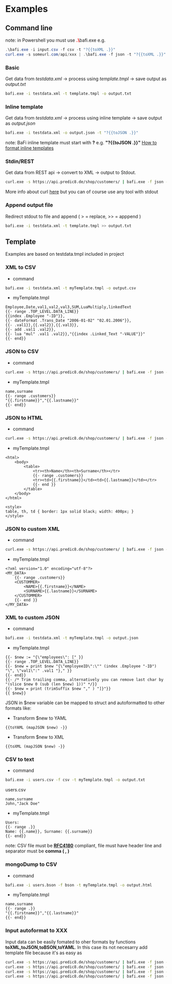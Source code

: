 # Examples
## Command line
note: in Powershell you must use <span style="color:red; font-weight: bold;">.\\</span>bafi.exe e.g.
```powershell
.\bafi.exe -i input.csv -f csv -t "?{{toXML .}}"
curl.exe -s someurl.com/api/xxx | .\bafi.exe -f json -t "?{{toXML .}}"
```
### Basic  
Get data from *testdata.xml* -> process using *template.tmpl* -> save output as *output.txt*
```sh
bafi.exe -i testdata.xml -t template.tmpl -o output.txt
```
### Inline template
Get data from *testdata.xml* -> process using inline template -> save output as *output.json*
```sh
bafi.exe -i testdata.xml -o output.json -t "?{{toJSON .}}"
```
note: BaFi inline template must start with **?** e.g. **"?{{toJSON .}}"**
[How to format inline templates](https://pkg.go.dev/text/template#hdr-Examples)

### Stdin/REST
Get data from REST api -> convert to XML -> output to Stdout. 
```sh
curl.exe -s https://api.predic8.de/shop/customers/ | bafi.exe -f json -t "?{{toXML .}}"
```
More info about curl [here](https://curl.se/) but you can of course use any tool with stdout

### Append output file
Redirect stdout to file and append ( > = replace, >> = apppend )
```sh
bafi.exe -i testdata.xml -t template.tmpl >> output.txt
```

## Template
Examples are based on testdata.tmpl included in project

### XML to CSV
- command
```sh
bafi.exe -i testdata.xml -t myTemplate.tmpl -o output.csv
```
- myTemplate.tmpl
```
Employee,Date,val1,val2,val3,SUM,LuaMultiply,linkedText
{{- range .TOP_LEVEL.DATA_LINE}}
{{index .Employee "-ID"}},
{{- dateFormat .Trans_Date "2006-01-02" "02.01.2006"}},
{{- .val1}},{{.val2}},{{.val3}},
{{- add .val1 .val2}},
{{- lua "mul" .val1 .val2}},"{{index .Linked_Text "-VALUE"}}"
{{- end}}
```

### JSON to CSV
- command
```sh
curl.exe -s https://api.predic8.de/shop/customers/ | bafi.exe -f json -t myTemplate.tmpl -o output.html
```
- myTemplate.tmpl
```
name,surname
{{- range .customers}}
"{{.firstname}}","{{.lastname}}"
{{- end}}
```

### JSON to HTML
- command
```sh
curl.exe -s https://api.predic8.de/shop/customers/ | bafi.exe -f json -t myTemplate.tmpl -o output.html
```
- myTemplate.tmpl
```
<html>
    <body>
        <table>
            <tr><th>Name</th><th>Surname</th></tr>
            {{- range .customers}}
            <tr><td>{{.firstname}}</td><td>{{.lastname}}</td></tr>
            {{- end }}
        </table>
    </body>
</html>

<style>
table, th, td { border: 1px solid black; width: 400px; }
</style>
```
### JSON to custom XML
- command 
```sh
curl.exe -s https://api.predic8.de/shop/customers/ | bafi.exe -f json -t myTemplate.tmpl -o output.xml
```
- myTemplate.tmpl
```
<?xml version="1.0" encoding="utf-8"?>
<MY_DATA>
    {{- range .customers}}
    <CUSTOMMER>
        <NAME>{{.firstname}}</NAME>
        <SURNAME>{{.lastname}}</SURNAME>
    </CUSTOMMER>
    {{- end }}
</MY_DATA>
```

### XML to custom JSON
- command 
```sh
bafi.exe -i testdata.xml -t myTemplate.tmpl -o output.json
```

- myTemplate.tmpl
```
{{- $new := "{\"employees\": [" }}
{{- range .TOP_LEVEL.DATA_LINE}}
{{- $new = print $new "{\"employeeID\":\"" (index .Employee "-ID") "\", \"val1\":" .val1 "}," }}
{{- end}}
{{- /* Trim trailing comma, alternatively you can remove last char by "(slice $new 0 (sub (len $new) 1))" */}}
{{- $new = print (trimSuffix $new "," ) "]}"}}
{{ $new}}
```
JSON in $new variable can be mapped to struct and autoformatted to other formats like:

- Transform $new to YAML
```
{{toYAML (mapJSON $new) -}}
```
- Transform $new to XML
```
{{toXML (mapJSON $new) -}}
```

### CSV to text
- command
```sh
bafi.exe -i users.csv -f csv -t myTemplate.tmpl -o output.txt
```
users.csv
```
name,surname
John,"Jack Doe"
```
- myTemplate.tmpl
```
Users:
{{- range .}}
Name: {{.name}}, Surname: {{.surname}}
{{- end}}
```
note: CSV file must be **[RFC4180](https://datatracker.ietf.org/doc/html/rfc4180)** compliant, file must have header line and separator must be **comma ( , )**

### mongoDump to CSV
- command
```sh
bafi.exe -i users.bson -f bson -t myTemplate.tmpl -o output.html
```
- myTemplate.tmpl
```
name,surname
{{- range .}}
"{{.firstname}}","{{.lastname}}"
{{- end}}
```

### Input autoformat to XXX
Input data can be easily fomated to oher formats by functions **toXML,toJSON,toBSON,toYAML**. In this case its not necesarry add template file because it's as easy as 
```sh
curl.exe -s https://api.predic8.de/shop/customers/ | bafi.exe -f json -t "?{{toXML .}}" -o output.xml
curl.exe -s https://api.predic8.de/shop/customers/ | bafi.exe -f json -t "?{{toJSON .}}" -o output.json
curl.exe -s https://api.predic8.de/shop/customers/ | bafi.exe -f json -t "?{{toBSON .}}" -o output.bson
curl.exe -s https://api.predic8.de/shop/customers/ | bafi.exe -f json -t "?{{toYAML .}}" -o output.yml
```
